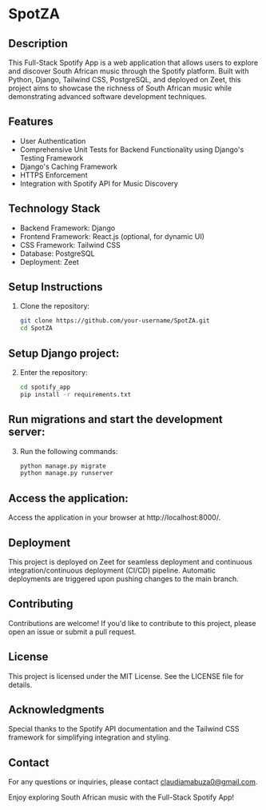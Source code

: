 # SpotZA

## Description
This Full-Stack Spotify App is a web application that allows users to explore and discover South African music through the Spotify platform. Built with Python, Django, Tailwind CSS, PostgreSQL, and deployed on Zeet, this project aims to showcase the richness of South African music while demonstrating advanced software development techniques.

## Features
- User Authentication
- Comprehensive Unit Tests for Backend Functionality using Django's Testing Framework
- Django's Caching Framework
- HTTPS Enforcement
- Integration with Spotify API for Music Discovery

## Technology Stack
- Backend Framework: Django
- Frontend Framework: React.js (optional, for dynamic UI)
- CSS Framework: Tailwind CSS
- Database: PostgreSQL
- Deployment: Zeet

## Setup Instructions
1. Clone the repository:
   ```bash
   git clone https://github.com/your-username/SpotZA.git
   cd SpotZA

## Setup Django project:
2. Enter the repository:
   ```bash
   cd spotify_app
   pip install -r requirements.txt

## Run migrations and start the development server:
3. Run the following commands:
   ```bash
   python manage.py migrate
   python manage.py runserver

## Access the application:
Access the application in your browser at http://localhost:8000/.

## Deployment
This project is deployed on Zeet for seamless deployment and continuous integration/continuous deployment (CI/CD) pipeline. Automatic deployments are triggered upon pushing changes to the main branch.

## Contributing
Contributions are welcome! If you'd like to contribute to this project, please open an issue or submit a pull request.

## License
This project is licensed under the MIT License. See the LICENSE file for details.

## Acknowledgments
Special thanks to the Spotify API documentation and the Tailwind CSS framework for simplifying integration and styling.

## Contact
For any questions or inquiries, please contact claudiamabuza0@gmail.com.

Enjoy exploring South African music with the Full-Stack Spotify App!
